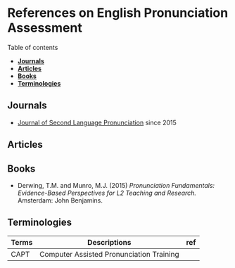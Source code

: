 # References on English Pronunciation Assessment

Table of contents

+ **[Journals](#journals)**  
+ **[Articles](#articles)**  
+ **[Books](#books)**  
+ **[Terminologies](#terminologies)**  

## Journals

+ [Journal of Second Language Pronunciation](https://benjamins.com/catalog/jslp) since 2015  


## Articles


## Books 

+ Derwing, T.M. and Munro, M.J. (2015) _Pronunciation Fundamentals: Evidence-Based Perspectives for L2 Teaching and Research._ Amsterdam: John Benjamins.
## Terminologies

|Terms|Descriptions|ref|
|--|--|--|
|CAPT| Computer Assisted Pronunciation Training||


